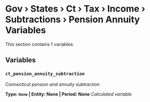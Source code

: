 # Gov › States › Ct › Tax › Income › Subtractions › Pension Annuity Variables

This section contains 1 variables.

## Variables

### `ct_pension_annuity_subtraction`
*Connecticut pension and annuity subtraction*

**Type: `None` | Entity: None | Period: None**
*Calculated variable*
